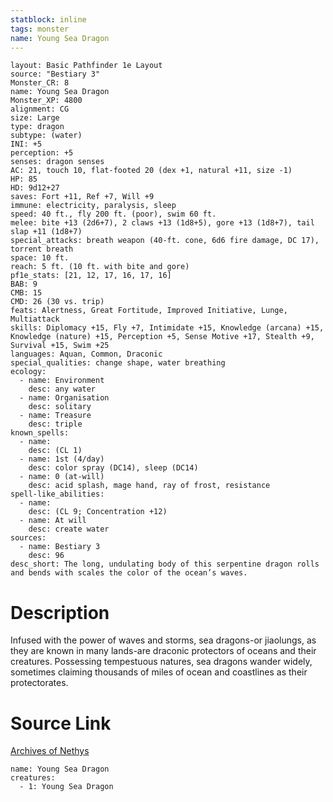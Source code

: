 ```yaml
---
statblock: inline
tags: monster
name: Young Sea Dragon
---
```

```statblock
layout: Basic Pathfinder 1e Layout
source: "Bestiary 3"
Monster_CR: 8
name: Young Sea Dragon
Monster_XP: 4800
alignment: CG
size: Large
type: dragon
subtype: (water)
INI: +5
perception: +5
senses: dragon senses
AC: 21, touch 10, flat-footed 20 (dex +1, natural +11, size -1)
HP: 85
HD: 9d12+27
saves: Fort +11, Ref +7, Will +9
immune: electricity, paralysis, sleep
speed: 40 ft., fly 200 ft. (poor), swim 60 ft.
melee: bite +13 (2d6+7), 2 claws +13 (1d8+5), gore +13 (1d8+7), tail slap +11 (1d8+7)
special_attacks: breath weapon (40-ft. cone, 6d6 fire damage, DC 17), torrent breath
space: 10 ft.
reach: 5 ft. (10 ft. with bite and gore)
pf1e_stats: [21, 12, 17, 16, 17, 16]
BAB: 9
CMB: 15
CMD: 26 (30 vs. trip)
feats: Alertness, Great Fortitude, Improved Initiative, Lunge, Multiattack
skills: Diplomacy +15, Fly +7, Intimidate +15, Knowledge (arcana) +15, Knowledge (nature) +15, Perception +5, Sense Motive +17, Stealth +9, Survival +15, Swim +25
languages: Aquan, Common, Draconic
special_qualities: change shape, water breathing
ecology:
  - name: Environment
    desc: any water
  - name: Organisation
    desc: solitary
  - name: Treasure
    desc: triple
known_spells:
  - name:
    desc: (CL 1)
  - name: 1st (4/day)
    desc: color spray (DC14), sleep (DC14)
  - name: 0 (at-will)
    desc: acid splash, mage hand, ray of frost, resistance
spell-like_abilities:
  - name:
    desc: (CL 9; Concentration +12)
  - name: At will
    desc: create water
sources:
  - name: Bestiary 3
    desc: 96
desc_short: The long, undulating body of this serpentine dragon rolls and bends with scales the color of the ocean’s waves.
```
# Description
Infused with the power of waves and storms, sea dragons-or jiaolungs, as they are known in many lands-are draconic protectors of oceans and their creatures. Possessing tempestuous natures, sea dragons wander widely, sometimes claiming thousands of miles of ocean and coastlines as their protectorates.
# Source Link
[Archives of Nethys](https://aonprd.com/MonsterDisplay.aspx?ItemName=Young%20Sea%20Dragon)
```encounter-table
name: Young Sea Dragon
creatures:
  - 1: Young Sea Dragon
```
